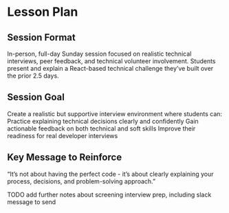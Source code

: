 # Lesson Plan

## Session Format

In-person, full-day Sunday session focused on realistic technical interviews, peer feedback, and technical volunteer involvement. Students present and explain a React-based technical challenge they’ve built over the prior 2.5 days.

## Session Goal

Create a realistic but supportive interview environment where students can:
Practice explaining technical decisions clearly and confidently
Gain actionable feedback on both technical and soft skills
Improve their readiness for real developer interviews

## Key Message to Reinforce

“It’s not about having the perfect code - it’s about clearly explaining your process, decisions, and problem-solving approach.”

TODO add further notes about screening interview prep, including slack message to send
